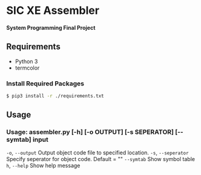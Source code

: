 # SIC XE Assembler
#### System Programming Final Project

## Requirements
* Python 3
* termcolor
### Install Required Packages
```bash
$ pip3 install -r ./requirements.txt
```

## Usage
### Usage: assembler.py [-h] [-o OUTPUT] [-s SEPERATOR] [--symtab] input
`-o`, `--output` 
Output object code file to specified location.
`-s`, `--seperator`
Specify seperator for object code. Default = ""
`--symtab`
Show symbol table
`h`, `--help`
Show help message 
